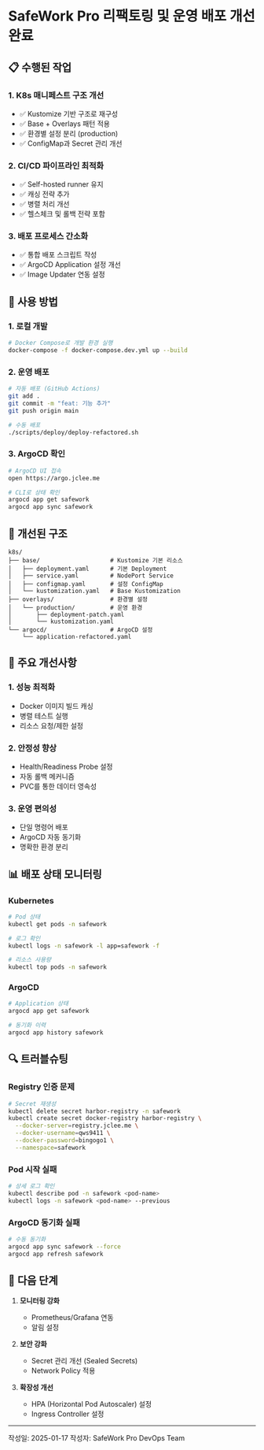 # SafeWork Pro 리팩토링 및 운영 배포 개선 완료

## 📋 수행된 작업

### 1. **K8s 매니페스트 구조 개선**
- ✅ Kustomize 기반 구조로 재구성
- ✅ Base + Overlays 패턴 적용
- ✅ 환경별 설정 분리 (production)
- ✅ ConfigMap과 Secret 관리 개선

### 2. **CI/CD 파이프라인 최적화**
- ✅ Self-hosted runner 유지
- ✅ 캐싱 전략 추가
- ✅ 병렬 처리 개선
- ✅ 헬스체크 및 롤백 전략 포함

### 3. **배포 프로세스 간소화**
- ✅ 통합 배포 스크립트 작성
- ✅ ArgoCD Application 설정 개선
- ✅ Image Updater 연동 설정

## 🚀 사용 방법

### 1. 로컬 개발
```bash
# Docker Compose로 개발 환경 실행
docker-compose -f docker-compose.dev.yml up --build
```

### 2. 운영 배포
```bash
# 자동 배포 (GitHub Actions)
git add .
git commit -m "feat: 기능 추가"
git push origin main

# 수동 배포
./scripts/deploy/deploy-refactored.sh
```

### 3. ArgoCD 확인
```bash
# ArgoCD UI 접속
open https://argo.jclee.me

# CLI로 상태 확인
argocd app get safework
argocd app sync safework
```

## 📁 개선된 구조

```
k8s/
├── base/                    # Kustomize 기본 리소스
│   ├── deployment.yaml      # 기본 Deployment
│   ├── service.yaml         # NodePort Service
│   ├── configmap.yaml       # 설정 ConfigMap
│   └── kustomization.yaml   # Base Kustomization
├── overlays/                # 환경별 설정
│   └── production/          # 운영 환경
│       ├── deployment-patch.yaml
│       └── kustomization.yaml
└── argocd/                  # ArgoCD 설정
    └── application-refactored.yaml
```

## 🔧 주요 개선사항

### 1. **성능 최적화**
- Docker 이미지 빌드 캐싱
- 병렬 테스트 실행
- 리소스 요청/제한 설정

### 2. **안정성 향상**
- Health/Readiness Probe 설정
- 자동 롤백 메커니즘
- PVC를 통한 데이터 영속성

### 3. **운영 편의성**
- 단일 명령어 배포
- ArgoCD 자동 동기화
- 명확한 환경 분리

## 📊 배포 상태 모니터링

### Kubernetes
```bash
# Pod 상태
kubectl get pods -n safework

# 로그 확인
kubectl logs -n safework -l app=safework -f

# 리소스 사용량
kubectl top pods -n safework
```

### ArgoCD
```bash
# Application 상태
argocd app get safework

# 동기화 이력
argocd app history safework
```

## 🔍 트러블슈팅

### Registry 인증 문제
```bash
# Secret 재생성
kubectl delete secret harbor-registry -n safework
kubectl create secret docker-registry harbor-registry \
  --docker-server=registry.jclee.me \
  --docker-username=qws9411 \
  --docker-password=bingogo1 \
  --namespace=safework
```

### Pod 시작 실패
```bash
# 상세 로그 확인
kubectl describe pod -n safework <pod-name>
kubectl logs -n safework <pod-name> --previous
```

### ArgoCD 동기화 실패
```bash
# 수동 동기화
argocd app sync safework --force
argocd app refresh safework
```

## 📝 다음 단계

1. **모니터링 강화**
   - Prometheus/Grafana 연동
   - 알림 설정

2. **보안 강화**
   - Secret 관리 개선 (Sealed Secrets)
   - Network Policy 적용

3. **확장성 개선**
   - HPA (Horizontal Pod Autoscaler) 설정
   - Ingress Controller 설정

---
작성일: 2025-01-17
작성자: SafeWork Pro DevOps Team
